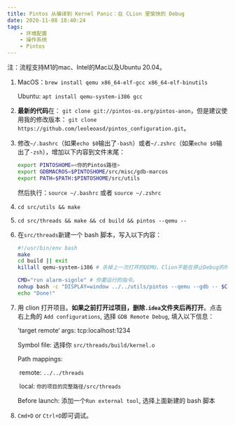 ```yaml
---
title: Pintos 从编译到 Kernel Panic：在 CLion 里愉快的 Debug
date: 2020-11-08 18:40:24
tags:
	- 环境配置
	- 操作系统
	- Pintos
---
```


注：流程支持M1的mac、Intel的Mac以及Ubuntu 20.04。

1. MacOS：`brew install qemu x86_64-elf-gcc x86_64-elf-binutils`

    Ubuntu: `apt install qemu-system-i386 gcc`

2. **最新的代码**在： `git clone git://pintos-os.org/pintos-anon`，但是建议使用我的修改版本： `git clone https://github.com/leoleoasd/pintos_configuration.git`。

3. 修改`~/.bashrc`（如果`echo $0`输出了`-bash`）或者`~/.zshrc`（如果`echo $0`输出了`-zsh`），增加以下内容到文件末尾：
    ```bash
    export PINTOSHOME=<你的Pintos路径>
    export GDBMACROS=$PINTOSHOME/src/misc/gdb-marcos
    export PATH=$PATH:$PINTOSHOME/src/utils
    ```
    然后执行：`source ~/.bashrc` 或者 `source ~/.zshrc`

4. `cd src/utils && make`

5. `cd src/threads && make && cd build && pintos --qemu --`

6.  在`src/threads`新建一个 bash 脚本，写入以下内容：

    ```bash
    #!/usr/bin/env bash
    make
    cd build || exit
    killall qemu-system-i386 # 杀掉上一次打开的QEMU。Clion不能在停止Debug的时候关闭QEMU。
    
    CMD="run alarm-signle" # 你要运行的指令。
    nohup bash -c "DISPLAY=window ../../utils/pintos --qemu --gdb -- $CMD > pintos.log" &
    echo "Done!"
    ```

7.  用 clion 打开项目。**如果之前打开过项目，删除`.idea`文件夹后再打开**。点击右上角的 `Add configurations`, 选择 `GDB Remote Debug`, 填入以下信息：

    ’target remote‘ args:  tcp:localhost:1234

    Symbol file: 选择你 `src/threads/build/kernel.o`

    Path mappings:

    ​	remote: `../../threads`

    ​	local:     `你的项目的完整路径/src/threads`

    Before launch: 添加一个`Run external tool`, 选择上面新建的 bash 脚本

8.  `Cmd+D` or `Ctrl+D`即可调试。

​	

